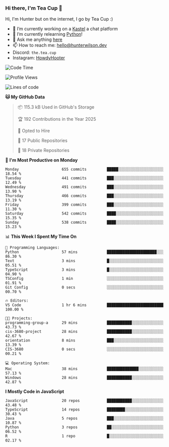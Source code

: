 ### Hi there, I'm Tea Cup 👋 

Hi, I'm Hunter but on the internet, I go by Tea Cup :)

- 🔭 I’m currently working on a [Kastel](https://github.com/KastelApp) a chat platform
- 🌱 I’m currently relearning [Python](https://github.com/TheTeaCup/CIS-3680)!
- 💬 Ask me anything [here](https://github.com/TheTeaCup/TheTeaCup/issues)
- 📫 How to reach me: [hello@hunterwilson.dev](mailto:hello@hunterwilson.dev)
- Discord: `the.tea.cup`
- Instagram: [HowdyHooter](https://instagram.com/HowdyHooter)

<!--START_SECTION:waka-->
![Code Time](http://img.shields.io/badge/Code%20Time-630%20hrs%2047%20mins-blue)

![Profile Views](http://img.shields.io/badge/Profile%20Views-13-blue)

![Lines of code](https://img.shields.io/badge/From%20Hello%20World%20I%27ve%20Written-1.4%20million%20lines%20of%20code-blue)

**🐱 My GitHub Data** 

> 📦 115.3 kB Used in GitHub's Storage 
 > 
> 🏆 192 Contributions in the Year 2025
 > 
> 💼 Opted to Hire
 > 
> 📜 17 Public Repositories 
 > 
> 🔑 18 Private Repositories 
 > 
📅 **I'm Most Productive on Monday** 

```text
Monday                   655 commits         █████░░░░░░░░░░░░░░░░░░░░   18.54 % 
Tuesday                  441 commits         ███░░░░░░░░░░░░░░░░░░░░░░   12.49 % 
Wednesday                491 commits         ███░░░░░░░░░░░░░░░░░░░░░░   13.90 % 
Thursday                 466 commits         ███░░░░░░░░░░░░░░░░░░░░░░   13.19 % 
Friday                   399 commits         ███░░░░░░░░░░░░░░░░░░░░░░   11.30 % 
Saturday                 542 commits         ████░░░░░░░░░░░░░░░░░░░░░   15.35 % 
Sunday                   538 commits         ████░░░░░░░░░░░░░░░░░░░░░   15.23 % 
```


📊 **This Week I Spent My Time On** 

```text
💬 Programming Languages: 
Python                   57 mins             ██████████████████████░░░   86.30 % 
Text                     3 mins              █░░░░░░░░░░░░░░░░░░░░░░░░   05.51 % 
TypeScript               3 mins              █░░░░░░░░░░░░░░░░░░░░░░░░   04.90 % 
TSConfig                 1 min               ░░░░░░░░░░░░░░░░░░░░░░░░░   01.91 % 
Git Config               0 secs              ░░░░░░░░░░░░░░░░░░░░░░░░░   00.70 % 

🔥 Editors: 
VS Code                  1 hr 6 mins         █████████████████████████   100.00 % 

🐱‍💻 Projects: 
programming-group-a      29 mins             ███████████░░░░░░░░░░░░░░   43.73 % 
cis-3680-project         28 mins             ███████████░░░░░░░░░░░░░░   42.67 % 
orientation              8 mins              ███░░░░░░░░░░░░░░░░░░░░░░   13.39 % 
CIS-3680                 0 secs              ░░░░░░░░░░░░░░░░░░░░░░░░░   00.21 % 

💻 Operating System: 
Mac                      38 mins             ██████████████░░░░░░░░░░░   57.13 % 
Windows                  28 mins             ███████████░░░░░░░░░░░░░░   42.87 % 
```

**I Mostly Code in JavaScript** 

```text
JavaScript               20 repos            ███████████░░░░░░░░░░░░░░   43.48 % 
TypeScript               14 repos            ████████░░░░░░░░░░░░░░░░░   30.43 % 
Java                     5 repos             ███░░░░░░░░░░░░░░░░░░░░░░   10.87 % 
Python                   3 repos             ██░░░░░░░░░░░░░░░░░░░░░░░   06.52 % 
R                        1 repo              █░░░░░░░░░░░░░░░░░░░░░░░░   02.17 % 
```




<!--END_SECTION:waka-->
